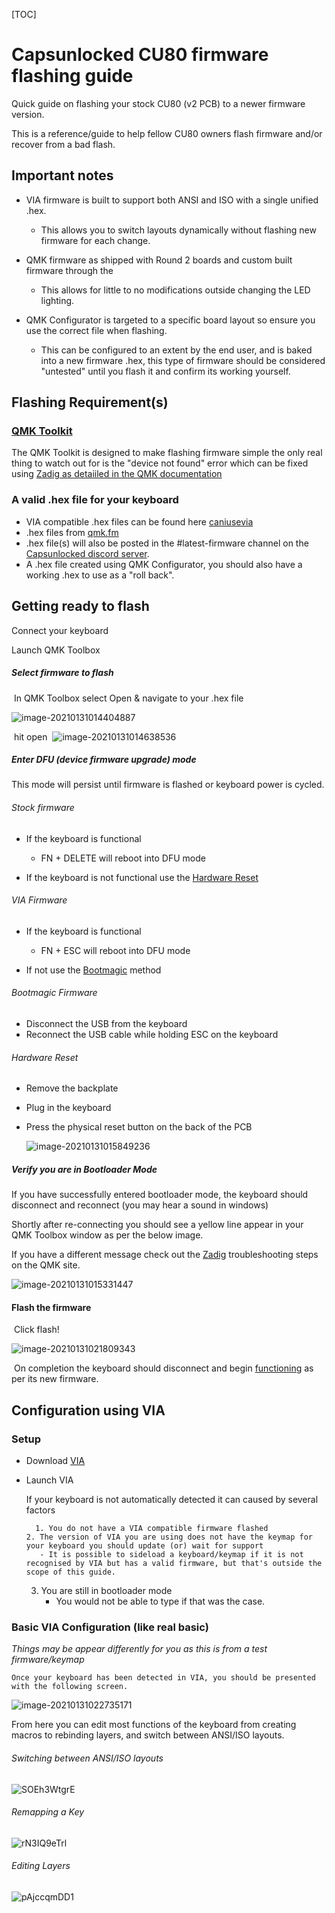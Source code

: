 [TOC]



# Capsunlocked CU80 firmware flashing guide

Quick guide on flashing your stock CU80 (v2 PCB) to a newer firmware version.

This is a reference/guide to help fellow CU80 owners flash firmware and/or recover from a bad flash.

## Important notes

- VIA firmware is built to support both ANSI and ISO with a single unified .hex.
  - This allows you to switch layouts dynamically without flashing new firmware for each change.

- QMK firmware as shipped with Round 2 boards and custom built firmware through the 
  - This allows for little to no modifications outside changing the LED lighting.

- QMK Configurator is targeted to a specific board layout so ensure you use the correct file when flashing.
  - This can be configured to an extent by the end user, and is baked into a new firmware .hex, this type of firmware should be considered "untested" until you flash it and confirm its working yourself.



## Flashing Requirement(s)


### [QMK Toolkit](https://github.com/qmk/qmk_toolbox/releases/latest)
The QMK Toolkit is designed to make flashing firmware simple the only real thing to watch out for is the "device not found" error which can be fixed using [Zadig as detaiiled in the QMK documentation](https://docs.qmk.fm/#/driver_installation_zadig)


### A valid .hex file for your keyboard

- VIA compatible .hex files can be found here [caniusevia](https://caniusevia.com/docs/download_firmware/)
- .hex files from [qmk.fm](https://qmk.fm)
 - .hex file(s) will also be posted in the #latest-firmware channel on the [Capsunlocked discord server](https://discord.com/invite/c6Eytwc).
 - A .hex file created using QMK Configurator, you should also have a working .hex to use as a "roll back".



## Getting ready to flash

Connect your keyboard

Launch QMK Toolbox

##### Select firmware to flash

​	In QMK Toolbox select Open & navigate to your .hex file

![image-20210131014404887](img/qmk-open.png)

​	hit open
​					![image-20210131014638536](img/qmk-firmware.png)



##### Enter DFU (device firmware upgrade) mode

This mode will persist until firmware is flashed or keyboard power is cycled.

###### Stock firmware

 - If the keyboard is functional 
   
    - FN + DELETE will reboot into DFU mode
    
- If the keyboard is not functional use the [Hardware Reset](#hardware-reset)

    

###### VIA Firmware

- If the keyboard is functional

  - FN + ESC will reboot into DFU mode

- If not use the [Bootmagic](#bootmagic-firmware) method

  

###### Bootmagic Firmware

- Disconnect the USB from the keyboard
- Reconnect the USB cable while holding ESC on the keyboard
  


###### Hardware Reset

 - Remove the backplate

 - Plug in the keyboard

 - Press the physical reset button on the back of the PCB

   ![image-20210131015849236](img/reset-hard.png)



##### Verify you are in Bootloader Mode

If you have successfully entered bootloader mode, the keyboard should disconnect and reconnect (you may hear a sound in windows) 

Shortly after re-connecting you should see a yellow line appear in your QMK Toolbox window as per the below image.

If you have a different message check out the [Zadig](https://docs.qmk.fm/#/driver_installation_zadig) troubleshooting steps on the QMK site.

![image-20210131015331447](img/dfu-mode.png)

#### Flash the firmware

​	Click flash!

![image-20210131021809343](img/flash-success.png)

​	On completion the keyboard should disconnect and begin <u>functioning</u> as per its new firmware.




## Configuration using VIA

### Setup
- Download [VIA](https://github.com/the-via/releases/releases/latest)

- Launch VIA

   

   If your keyboard is not automatically detected it can caused by several factors

       	1. You do not have a VIA compatible firmware flashed
      2. The version of VIA you are using does not have the keymap for your keyboard you should update (or) wait for support
         - It is possible to sideload a keyboard/keymap if it is not recognised by VIA but has a valid firmware, but that's outside the scope of this guide.

   3. You are still in bootloader mode 
      - You would not be able to type if that was the case.

### Basic VIA Configuration (like real basic)

*Things may be appear differently for you as this is from a test firmware/keymap*

	Once your keyboard has been detected in VIA, you should be presented with the following screen.

![image-20210131022735171](img/via-loaded.png)



From here you can edit most functions of the keyboard from creating macros to rebinding layers, and switch between ANSI/ISO layouts.



###### Switching between ANSI/ISO layouts

![SOEh3WtgrE](img/layout.gif)



###### Remapping a Key

![rN3IQ9eTrl](img/remap.gif)



###### Editing Layers

![pAjccqmDD1](img/layer.gif)
